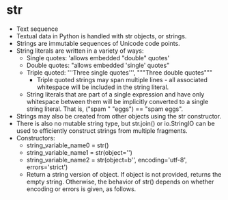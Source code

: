 # str
- Text sequence
- Textual data in Python is handled with str objects, or strings.
- Strings are immutable sequences of Unicode code points. 
- String literals are written in a variety of ways:
    - Single quotes: 'allows embedded "double" quotes'
    - Double quotes: "allows embedded 'single' quotes"
    - Triple quoted: '''Three single quotes''', """Three double quotes"""
        - Triple quoted strings may span multiple lines - all associated whitespace will be included in the string literal.
    - String literals that are part of a single expression and have only whitespace between them will be implicitly converted to a single string literal. That is, ("spam " "eggs") == "spam eggs".
- Strings may also be created from other objects using the str constructor.
- There is also no mutable string type, but str.join() or io.StringIO can be used to efficiently construct strings from multiple fragments.
- Constructors:
    - string_variable_name0 = str()
    - string_variable_name1 = str(object='')
    - string_variable_name2 = str(object=b'', encoding='utf-8', errors='strict')
    - Return a string version of object. If object is not provided, returns the empty string. Otherwise, the behavior of str() depends on whether encoding or errors is given, as follows.